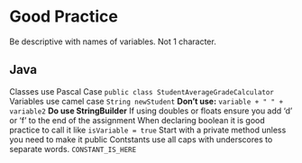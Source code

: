 # Good Practice

Be descriptive with names of variables. Not 1 character.

## Java
Classes use Pascal Case 
`public class StudentAverageGradeCalculator`
Variables use camel case
`String newStudent`
**Don’t use:**
`variable + " " + variable2`
**Do use StringBuilder**
If using doubles or floats ensure you add ‘d’ or ‘f’ to the end of the assignment
When declaring boolean it is good practice to call it like `isVariable = true`
Start with a private method unless you need to make it public
Contstants use all caps with underscores to separate words. `CONSTANT_IS_HERE`

